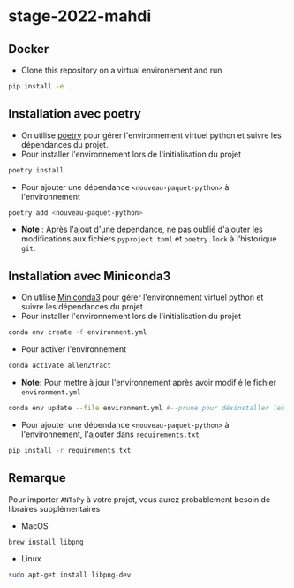 # stage-2022-mahdi

## Docker

* Clone this repository on a virtual environement and run
```bash
pip install -e .
```

## Installation avec poetry
* On utilise [poetry](https://python-poetry.org/) pour gérer l'environnement virtuel python et suivre les dépendances du projet. 
* Pour installer l'environnement lors de l'initialisation du projet

```bash
poetry install
```

* Pour ajouter une dépendance `<nouveau-paquet-python>` à l'environnement

```bash
poetry add <nouveau-paquet-python>
```

* **Note** : Après l'ajout d'une dépendance, ne pas oublié d'ajouter les modifications aux fichiers `pyproject.toml` et `poetry.lock` à l'historique `git`.

## Installation avec Miniconda3
* On utilise [Miniconda3]( https://docs.conda.io/en/latest/miniconda.html) pour gérer l'environnement virtuel python et suivre les dépendances du projet. 
* Pour installer l'environnement lors de l'initialisation du projet

```bash
conda env create -f environment.yml
```

* Pour activer l'environnement

```bash
conda activate allen2tract
```

* **Note:** Pour mettre à jour l'environnement après avoir modifié le fichier `environment.yml`

```bash
conda env update --file environment.yml #--prune pour désinstaller les dépendances retirées du fichier
```

* Pour ajouter une dépendance `<nouveau-paquet-python>` à l'environnement, l'ajouter dans `requirements.txt`

```bash
pip install -r requirements.txt
```

## Remarque
Pour importer `ANTsPy` à votre projet, vous aurez probablement besoin de libraires supplémentaires
* MacOS

```bash
brew install libpng
```

* Linux

```bash
sudo apt-get install libpng-dev
```
